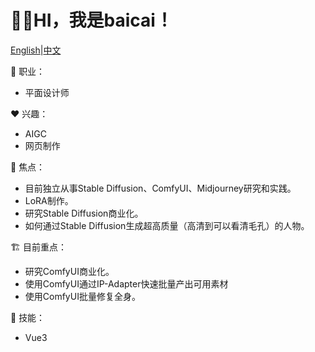 # 👋🏻HI，我是baicai！

[English](./README)|[中文](./Chinese)

💼 职业：

- 平面设计师

❤️ 兴趣：

- AIGC
- 网页制作

🤖 焦点：

- 目前独立从事Stable Diffusion、ComfyUI、Midjourney研究和实践。
- LoRA制作。
- 研究Stable Diffusion商业化。
- 如何通过Stable Diffusion生成超高质量（高清到可以看清毛孔）的人物。

🏗️ 目前重点：

- 研究ComfyUI商业化。
- 使用ComfyUI通过IP-Adapter快速批量产出可用素材
- 使用ComfyUI批量修复全身。

🌟 技能：

- Vue3

